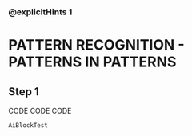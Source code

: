 ### @explicitHints 1

# PATTERN RECOGNITION -  PATTERNS IN PATTERNS

## Step 1
CODE CODE CODE

```package
AiBlockTest
```